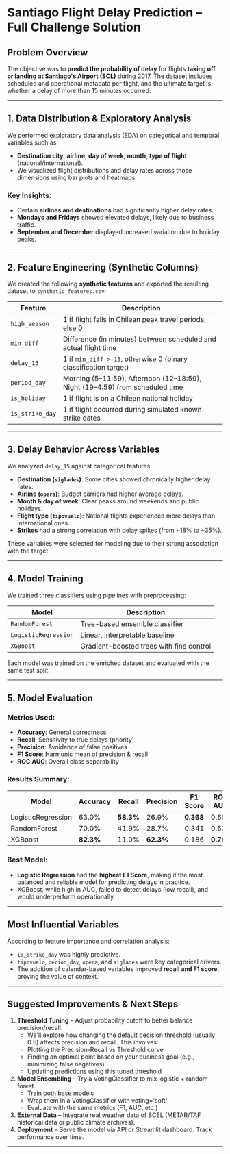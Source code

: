 
# Santiago Flight Delay Prediction – Full Challenge Solution

## Problem Overview

The objective was to **predict the probability of delay** for flights **taking off or landing at Santiago's Airport (SCL)** during 2017. The dataset includes scheduled and operational metadata per flight, and the ultimate target is whether a delay of more than 15 minutes occurred.

---

## 1. Data Distribution & Exploratory Analysis

We performed exploratory data analysis (EDA) on categorical and temporal variables such as:
- **Destination city**, **airline**, **day of week**, **month**, **type of flight** (national/international).
- We visualized flight distributions and delay rates across those dimensions using bar plots and heatmaps.

### Key Insights:
- Certain **airlines and destinations** had significantly higher delay rates.
- **Mondays and Fridays** showed elevated delays, likely due to business traffic.
- **September and December** displayed increased variation due to holiday peaks.

---

## 2. Feature Engineering (Synthetic Columns)

We created the following **synthetic features** and exported the resulting dataset to `synthetic_features.csv`:

| Feature         | Description                                                                 |
|----------------|-------------------------------------------------------------------------------|
| `high_season`  | 1 if flight falls in Chilean peak travel periods, else 0                     |
| `min_diff`     | Difference (in minutes) between scheduled and actual flight time             |
| `delay_15`     | 1 if `min_diff > 15`, otherwise 0 (binary classification target)             |
| `period_day`   | Morning (5–11:59), Afternoon (12–18:59), Night (19–4:59) from scheduled time |
| `is_holiday`   | 1 if flight is on a Chilean national holiday                                 |
| `is_strike_day`| 1 if flight occurred during simulated known strike dates                     |

---

## 3. Delay Behavior Across Variables

We analyzed `delay_15` against categorical features:

- **Destination (`siglades`)**: Some cities showed chronically higher delay rates.
- **Airline (`opera`)**: Budget carriers had higher average delays.
- **Month & day of week**: Clear peaks around weekends and public holidays.
- **Flight type (`tipovuelo`)**: National flights experienced more delays than international ones.
- **Strikes** had a strong correlation with delay spikes (from ~18% to ~35%).

These variables were selected for modeling due to their strong association with the target.

---

## 4. Model Training

We trained three classifiers using pipelines with preprocessing:

| Model              | Description                            |
|-------------------|----------------------------------------|
| `RandomForest`     | Tree-based ensemble classifier          |
| `LogisticRegression`| Linear, interpretable baseline         |
| `XGBoost`          | Gradient-boosted trees with fine control|

Each model was trained on the enriched dataset and evaluated with the same test split.

---

## 5. Model Evaluation

### Metrics Used:
- **Accuracy**: General correctness
- **Recall**: Sensitivity to true delays (priority)
- **Precision**: Avoidance of false positives
- **F1 Score**: Harmonic mean of precision & recall
- **ROC AUC**: Overall class separability

### Results Summary:

| Model              | Accuracy | Recall | Precision | F1 Score | ROC AUC |
|-------------------|----------|--------|-----------|----------|---------|
| LogisticRegression| 63.0%    | **58.3%** | 26.9%    | **0.368** | 0.657   |
| RandomForest      | 70.0%    | 41.9%  | 28.7%    | 0.341    | 0.634   |
| XGBoost           | **82.3%**| 11.0%  | **62.3%** | 0.186    | **0.705** |

### Best Model:
- **Logistic Regression** had the **highest F1 Score**, making it the most balanced and reliable model for predicting delays in practice.
- XGBoost, while high in AUC, failed to detect delays (low recall), and would underperform operationally.

---

## Most Influential Variables

According to feature importance and correlation analysis:
- `is_strike_day` was highly predictive.
- `tipovuelo`, `period_day`, `opera`, and `siglades` were key categorical drivers.
- The addition of calendar-based variables improved **recall and F1 score**, proving the value of context.

---

## Suggested Improvements & Next Steps

1. **Threshold Tuning** – Adjust probability cutoff to better balance precision/recall.
    - We'll explore how changing the default decision threshold (usually 0.5) affects precision and recall. This involves:
    - Plotting the Precision-Recall vs Threshold curve
    - Finding an optimal point based on your business goal (e.g., minimizing false negatives)
    - Updating predictions using this tuned threshold
2. **Model Ensembling** – Try a VotingClassifier to mix logistic + random forest.
    - Train both base models
    - Wrap them in a VotingClassifier with voting='soft'
    - Evaluate with the same metrics (F1, AUC, etc.)
3. **External Data** – Integrate real weather data of SCEL (METAR/TAF historical data or public climate archives).
4. **Deployment** – Serve the model via API or Streamlit dashboard. Track performance over time. 
---
